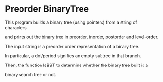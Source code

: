 # Preorder BinaryTree

This program builds a binary tree (using pointers) from a string of characters

and prints out the binary tree in preorder, inorder, postorder and level-order.

The input string is a preorder order representation of a binary tree. 

In particular, a dot/period signifies an empty subtree in that branch. 

Then, the function IsBST to determine whether the binary tree built is a

binary search tree or not. 


